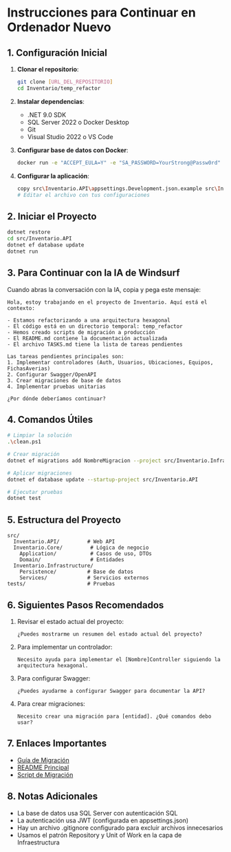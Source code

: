 # Instrucciones para Continuar en Ordenador Nuevo

## 1. Configuración Inicial

1. **Clonar el repositorio**:
   ```bash
   git clone [URL_DEL_REPOSITORIO]
   cd Inventario/temp_refactor
   ```

2. **Instalar dependencias**:
   - .NET 9.0 SDK
   - SQL Server 2022 o Docker Desktop
   - Git
   - Visual Studio 2022 o VS Code

3. **Configurar base de datos con Docker**:
   ```bash
   docker run -e "ACCEPT_EULA=Y" -e "SA_PASSWORD=YourStrong@Passw0rd" -p 1433:1433 --name sqlserver -d mcr.microsoft.com/mssql/server:2022-latest
   ```

4. **Configurar la aplicación**:
   ```bash
   copy src\Inventario.API\appsettings.Development.json.example src\Inventario.API\appsettings.Development.json
   # Editar el archivo con tus configuraciones
   ```

## 2. Iniciar el Proyecto

```bash
dotnet restore
cd src/Inventario.API
dotnet ef database update
dotnet run
```

## 3. Para Continuar con la IA de Windsurf

Cuando abras la conversación con la IA, copia y pega este mensaje:

```
Hola, estoy trabajando en el proyecto de Inventario. Aquí está el contexto:

- Estamos refactorizando a una arquitectura hexagonal
- El código está en un directorio temporal: temp_refactor
- Hemos creado scripts de migración a producción
- El README.md contiene la documentación actualizada
- El archivo TASKS.md tiene la lista de tareas pendientes

Las tareas pendientes principales son:
1. Implementar controladores (Auth, Usuarios, Ubicaciones, Equipos, FichasAverias)
2. Configurar Swagger/OpenAPI
3. Crear migraciones de base de datos
4. Implementar pruebas unitarias

¿Por dónde deberíamos continuar?
```

## 4. Comandos Útiles

```bash
# Limpiar la solución
.\clean.ps1

# Crear migración
dotnet ef migrations add NombreMigracion --project src/Inventario.Infrastructure --startup-project src/Inventario.API

# Aplicar migraciones
dotnet ef database update --startup-project src/Inventario.API

# Ejecutar pruebas
dotnet test
```

## 5. Estructura del Proyecto

```
src/
  Inventario.API/         # Web API
  Inventario.Core/         # Lógica de negocio
    Application/           # Casos de uso, DTOs
    Domain/                # Entidades
  Inventario.Infrastructure/
    Persistence/          # Base de datos
    Services/             # Servicios externos
tests/                    # Pruebas
```

## 6. Siguientes Pasos Recomendados

1. Revisar el estado actual del proyecto:
   ```
   ¿Puedes mostrarme un resumen del estado actual del proyecto?
   ```

2. Para implementar un controlador:
   ```
   Necesito ayuda para implementar el [Nombre]Controller siguiendo la arquitectura hexagonal.
   ```

3. Para configurar Swagger:
   ```
   ¿Puedes ayudarme a configurar Swagger para documentar la API?
   ```

4. Para crear migraciones:
   ```
   Necesito crear una migración para [entidad]. ¿Qué comandos debo usar?
   ```

## 7. Enlaces Importantes

- [Guía de Migración](./MIGRATION_GUIDE.md)
- [README Principal](./README.md)
- [Script de Migración](./Migrate-ToProduction.ps1)

## 8. Notas Adicionales

- La base de datos usa SQL Server con autenticación SQL
- La autenticación usa JWT (configurada en appsettings.json)
- Hay un archivo .gitignore configurado para excluir archivos innecesarios
- Usamos el patrón Repository y Unit of Work en la capa de Infraestructura
